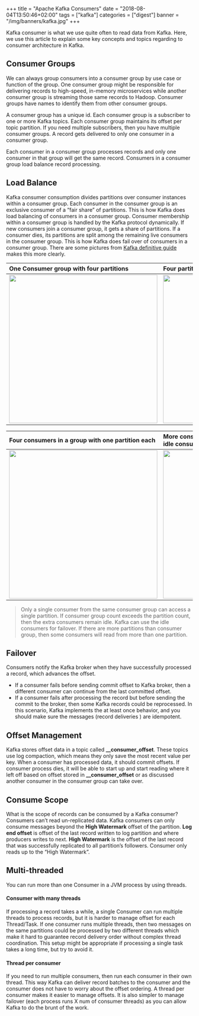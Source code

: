+++
title = "Apache Kafka Consumers"
date = "2018-08-04T13:50:46+02:00"
tags = ["kafka"]
categories = ["digest"]
banner = "/img/banners/kafka.jpg"
+++

Kafka consumer is what we use quite often to read data from Kafka. Here, we use this article to explain some key concepts and topics regarding to consumer architecture in Kafka.

## Consumer Groups

We can always group consumers into a consumer group by use case or function of the group. One consumer group might be responsible for delivering records to high-speed, in-memory microservices while another consumer group is streaming those same records to Hadoop. Consumer groups have names to identify them from other consumer groups.

A consumer group has a unique id. Each consumer group is a subscriber to one or more Kafka topics. Each consumer group maintains its offset per topic partition. If you need multiple subscribers, then you have multiple consumer groups. A record gets delivered to only one consumer in a consumer group.

Each consumer in a consumer group processes records and only one consumer in that group will get the same record. Consumers in a consumer group load balance record processing.

## Load Balance
Kafka consumer consumption divides partitions over consumer instances within a consumer group. Each consumer in the consumer group is an exclusive consumer of a “fair share” of partitions. This is how Kafka does load balancing of consumers in a consumer group. Consumer membership within a consumer group is handled by the Kafka protocol dynamically. If new consumers join a consumer group, it gets a share of partitions. If a consumer dies, its partitions are split among the remaining live consumers in the consumer group. This is how Kafka does fail over of consumers in a consumer group. There are some pictures from [Kafka definitive guide](https://www.safaribooksonline.com/library/view/kafka-the-definitive/9781491936153/ch04.html) makes this more clearly.

|One Consumer group with four partitions|Four partitions split to two consumers in a group.|
|:----------|:-------------|
|<img src="/img/banners/kafka_consumer_group_1.png" width="400" />|<img src="/img/banners/kafka_consumer_group_2.png" width="400" />| 

|Four consumers in a group with one partition each|More consumers in a group than partitions means idle consumers.|
|:----------|:-------------|
|<img src="/img/banners/kafka_consumer_group_3.png" width="400" />|<img src="/img/banners/kafka_consumer_group_4.png" width="400" /> |

>Only a single consumer from the same consumer group can access a single partition. If consumer group count exceeds the partition count, then the extra consumers remain idle. Kafka can use the idle consumers for failover. If there are more partitions than consumer group, then some consumers will read from more than one partition.

## Failover
Consumers notify the Kafka broker when they have successfully processed a record, which advances the offset.
* If a consumer fails before sending commit offset to Kafka broker, then a different consumer can continue from the last committed offset.
* If a consumer fails after processing the record but before sending the commit to the broker, then some Kafka records could be reprocessed. In this scenario, Kafka implements the at least once behavior, and you should make sure the messages (record deliveries ) are idempotent.

## Offset Management
Kafka stores offset data in a topic called **\_\_consumer_offset**. These topics use log compaction, which means they only save the most recent value per key.
When a consumer has processed data, it should commit offsets. If consumer process dies, it will be able to start up and start reading where it left off based on offset stored in **\_\_consumer_offset** or as discussed another consumer in the consumer group can take over.

## Consume Scope
What is the scope of records can be consumed by a Kafka consumer? Consumers can’t read un-replicated data. Kafka consumers can only consume messages beyond the **High Watermark** offset of the partition. **Log end offset** is offset of the last record written to log partition and where producers writes to next.
**High Watermark** is the offset of the last record that was successfully replicated to all partition’s followers. Consumer only reads up to the “High Watermark”.

## Multi-threaded
You can run more than one Consumer in a JVM process by using threads.
#### Consumer with many threads
If processing a record takes a while, a single Consumer can run multiple threads to process records, but it is harder to manage offset for each Thread/Task. If one consumer runs multiple threads, then two messages on the same partitions could be processed by two different threads which make it hard to guarantee record delivery order without complex thread coordination. This setup might be appropriate if processing a single task takes a long time, but try to avoid it.


#### Thread per consumer
If you need to run multiple consumers, then run each consumer in their own thread. This way Kafka can deliver record batches to the consumer and the consumer does not have to worry about the offset ordering. A thread per consumer makes it easier to manage offsets. It is also simpler to manage failover (each process runs X num of consumer threads) as you can allow Kafka to do the brunt of the work.